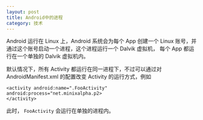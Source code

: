 ```yaml
---
layout: post
title: Android中的进程
category: 技术
---
```


Android 运行在 Linux 上，Android 系统会为每个 App 创建一个 Linux 账号，并通过这个账号启动一个进程，这个进程运行一个 Dalvik 虚拟机，
每个 App 都运行在一个单独的 Dalvik 虚拟机内。

默认情况下，所有 Activity 都运行在同一进程下，不过可以通过对 AndroidManifest.xml 的配置改变 Activity 的运行方式，例如 

```
<activity android:name=".FooActivity" android:process="net.minixalpha.p2>
</activity>
```

此时， `FooActivity` 会运行在单独的进程内。
